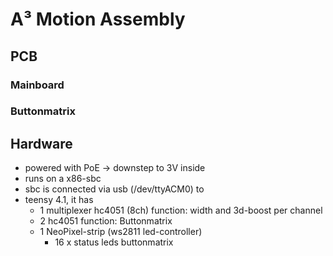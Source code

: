 # A³ Motion Assembly
## PCB
### Mainboard
### Buttonmatrix
## Hardware
- powered with PoE -> downstep to 3V inside
- runs on a x86-sbc
- sbc is connected via usb (/dev/ttyACM0) to
- teensy 4.1, it has
    - 1 multiplexer hc4051 (8ch)
        function: width and 3d-boost per channel
    - 2 hc4051
        function: Buttonmatrix
    - 1 NeoPixel-strip (ws2811 led-controller)
        - 16 x status leds buttonmatrix